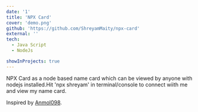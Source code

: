 ```yaml
---
date: '1'
title: 'NPX Card'
cover: 'demo.png'
github: 'https://github.com/ShreyamMaity/npx-card'
external: ''
tech:
  - Java Script
  - NodeJs

showInProjects: true
---
```


NPX Card as a node based name card which can be viewed by anyone with nodejs installed.Hit 'npx shreyam' in terminal/console to connect wiith me and view my name card.

Inspired by [Anmol098](https://github.com/anmol098).

